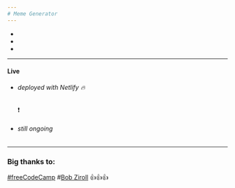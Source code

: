 ```yaml
---
# Meme Generator
---
```


-
-
-

---

#### Live

####

- ###### deployed with Netlify :fire:
  :exclamation:
- ###### still ongoing

---

### Big **thanks** to:

[#freeCodeCamp](https://www.youtube.com/watch?v=bMknfKXIFA8&t=527s&ab_channel=freeCodeCamp.org) #[Bob Ziroll](https://scrimba.com/learn/learnreact) :thumbsup::thumbsup::thumbsup:
